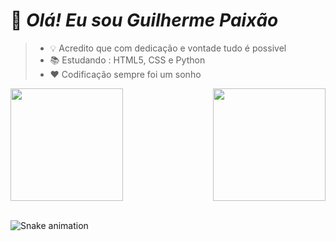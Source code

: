 <h1>👋 <i>Olá! Eu sou Guilherme Paixão</i></h1>

> - 💡 Acredito que com dedicação e vontade tudo é possivel
> - 📚 Estudando : HTML5, CSS e Python
> - ❤️ Codificação sempre foi um sonho

<div>
  
  <img  height="180em" src="https://github-readme-stats.vercel.app/api?username=ogpaixao&show_icons=true&theme=transparent"/>
  <img align="right" height="180em" src="https://github-readme-stats.vercel.app/api/top-langs/?username=ogpaixao&layout=compact&langs_count=16&transparent"/>
</div>
<br>



![Snake animation](https://github.com/ogpaixao/ogpaixao/blob/output/github-contribution-grid-snake.svg)
